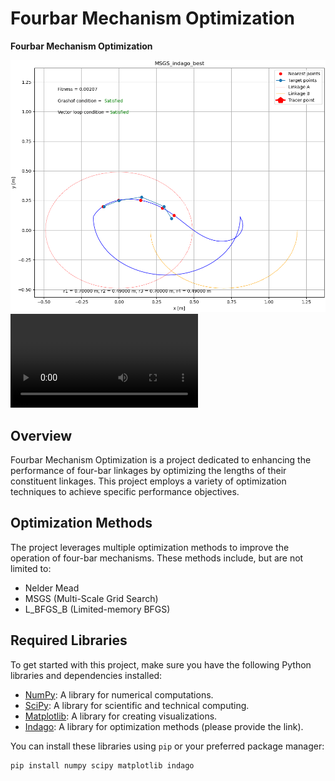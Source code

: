 # Fourbar Mechanism Optimization

**Fourbar Mechanism Optimization**

![Fourbar Mechanism](MSGS_indago_best.png)
![Fourbar Mechanism - animation](MSGS_indago_best.avi)
## Overview

Fourbar Mechanism Optimization is a project dedicated to enhancing the performance of four-bar linkages by optimizing the lengths of their constituent linkages. This project employs a variety of optimization techniques to achieve specific performance objectives.

## Optimization Methods

The project leverages multiple optimization methods to improve the operation of four-bar mechanisms. These methods include, but are not limited to:

- Nelder Mead
- MSGS (Multi-Scale Grid Search)
- L_BFGS_B (Limited-memory BFGS)


## Required Libraries

To get started with this project, make sure you have the following Python libraries and dependencies installed:

- [NumPy](https://numpy.org/): A library for numerical computations.
- [SciPy](https://www.scipy.org/): A library for scientific and technical computing.
- [Matplotlib](https://matplotlib.org/): A library for creating visualizations.
- [Indago](https://pypi.org/project/Indago/): A library for optimization methods (please provide the link).

You can install these libraries using `pip` or your preferred package manager:

```bash
pip install numpy scipy matplotlib indago
